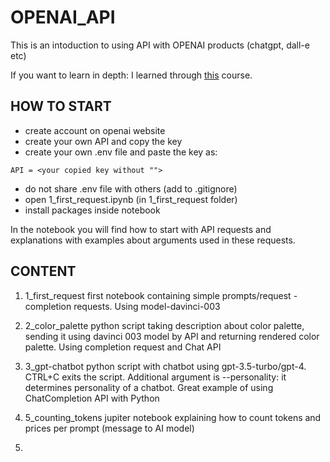 # OPENAI_API

This is an intoduction to using API with OPENAI products (chatgpt, dall-e etc)

If you want to learn in depth: I learned through [this](https://www.udemy.com/share/108w3y3@3fhw0tWsFbGyPGWHxBOSINLbBrv6qkVVzd5H7N6c8rv0Q_itu2frj1BIqx0AMPHirg==/) course.

## HOW TO START
- create account on openai website
- create your own API and copy the key
- create your own .env file and paste the key as:

`API = <your copied key without "">`

- do not share .env file with others (add to .gitignore)
- open 1_first_request.ipynb (in 1_first_request folder)
- install packages inside notebook

In the notebook you will find how to start with API requests and explanations with examples 
about arguments used in these requests. 

## CONTENT

1. 1_first_request
first notebook containing simple prompts/request - completion requests. Using model-davinci-003

2. 2_color_palette
python script taking description about color palette, sending it using davinci 003 model by
API and returning rendered  color palette. Using completion request and Chat API

3. 3_gpt-chatbot
python script with chatbot using gpt-3.5-turbo/gpt-4. CTRL+C exits the script. Additional argument is --personality: it determines personality of a chatbot. Great example of using ChatCompletion API with Python

5. 5_counting_tokens
jupiter notebook explaining how to count tokens and prices per prompt (message to AI model)

6. 
